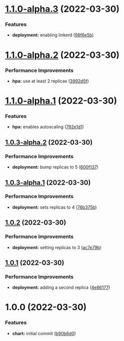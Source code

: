 # [1.1.0-alpha.3](https://github.com/kevin-benton/release-testing/compare/v1.1.0-alpha.2...v1.1.0-alpha.3) (2022-03-30)


### Features

* **deployment:** enabling linkerd ([98f6e5b](https://github.com/kevin-benton/release-testing/commit/98f6e5b5052593feb2305ce5514bbf9bff06ca89))

# [1.1.0-alpha.2](https://github.com/kevin-benton/release-testing/compare/v1.1.0-alpha.1...v1.1.0-alpha.2) (2022-03-30)


### Performance Improvements

* **hpa:** use at least 2 replicas ([3992d5f](https://github.com/kevin-benton/release-testing/commit/3992d5f4c618399fa46009947058b9816f50753d))

# [1.1.0-alpha.1](https://github.com/kevin-benton/release-testing/compare/v1.0.3-alpha.2...v1.1.0-alpha.1) (2022-03-30)


### Features

* **hpa:** enables autoscaling ([792e1d1](https://github.com/kevin-benton/release-testing/commit/792e1d1b247f9b769b2499e59571f07fdba8ab45))

## [1.0.3-alpha.2](https://github.com/kevin-benton/release-testing/compare/v1.0.3-alpha.1...v1.0.3-alpha.2) (2022-03-30)


### Performance Improvements

* **deployment:** bump replicas to 5 ([600f137](https://github.com/kevin-benton/release-testing/commit/600f137a7f9ddc9ce5019369d00829666b6ca333))

## [1.0.3-alpha.1](https://github.com/kevin-benton/release-testing/compare/v1.0.2...v1.0.3-alpha.1) (2022-03-30)


### Performance Improvements

* **deployment:** sets replicas to 4 ([76b375b](https://github.com/kevin-benton/release-testing/commit/76b375b7f5234cf1ada1f1bb86681780046588a9))

## [1.0.2](https://github.com/kevin-benton/release-testing/compare/v1.0.1...v1.0.2) (2022-03-30)


### Performance Improvements

* **deployment:** setting replicas to 3 ([ac7e79b](https://github.com/kevin-benton/release-testing/commit/ac7e79b37cd56181596458b69542df9211395b4b))

## [1.0.1](https://github.com/kevin-benton/release-testing/compare/v1.0.0...v1.0.1) (2022-03-30)


### Performance Improvements

* **deployment:** adding a second replica ([4e86177](https://github.com/kevin-benton/release-testing/commit/4e86177fe9d6e3384371d4b6d33213bb99d3bb18))

# 1.0.0 (2022-03-30)


### Features

* **chart:** initial commit ([b90b6d0](https://github.com/kevin-benton/release-testing/commit/b90b6d0353335a893b245c786d94e969ee8836d4))
